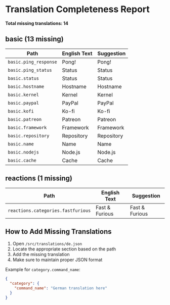 # Translation Completeness Report

**Total missing translations: 14**

## basic (13 missing)

| Path | English Text | Suggestion |
|------|-------------|------------|
| `basic.ping_response` | Pong! | Pong! |
| `basic.ping_status` | Status | Status |
| `basic.status` | Status | Status |
| `basic.hostname` | Hostname | Hostname |
| `basic.kernel` | Kernel | Kernel |
| `basic.paypal` | PayPal | PayPal |
| `basic.kofi` | Ko-fi | Ko-fi |
| `basic.patreon` | Patreon | Patreon |
| `basic.framework` | Framework | Framework |
| `basic.repository` | Repository | Repository |
| `basic.name` | Name | Name |
| `basic.nodejs` | Node.js | Node.js |
| `basic.cache` | Cache | Cache |

## reactions (1 missing)

| Path | English Text | Suggestion |
|------|-------------|------------|
| `reactions.categories.fastfurious` | Fast & Furious | Fast & Furious |

## How to Add Missing Translations

1. Open `/src/translations/de.json`
2. Locate the appropriate section based on the path
3. Add the missing translation
4. Make sure to maintain proper JSON format

Example for `category.command_name`:
```json
{
  "category": {
    "command_name": "German translation here"
  }
}
```
